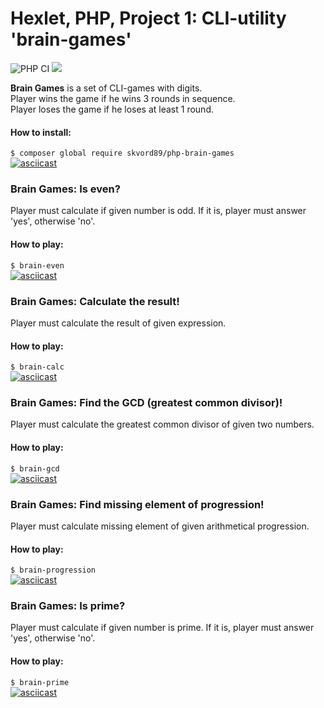 # Hexlet, PHP, Project 1: CLI-utility 'brain-games'
![PHP CI](https://github.com/skvord89/PHP-1-Brain-Games/workflows/PHP%20CI/badge.svg)
<a href="https://codeclimate.com/github/skvord89/php-project-lvl1/maintainability"><img src="https://api.codeclimate.com/v1/badges/6643f99c3022b04c9948/maintainability" /></a>

**Brain Games** is a set of CLI-games with digits.  
Player wins the game if he wins 3 rounds in sequence.  
Player loses the game if he loses at least 1 round.  

#### How to install:
```$ composer global require skvord89/php-brain-games```  
[![asciicast](https://asciinema.org/a/s1GCOiW4T2ALP0eDSk3QJ6WQu.svg)](https://asciinema.org/a/s1GCOiW4T2ALP0eDSk3QJ6WQu)


### Brain Games: Is even?
Player must calculate if given number is odd. If it is, player must answer 'yes', otherwise 'no'.  

#### How to play:
```$ brain-even```  
[![asciicast](https://asciinema.org/a/s7zquzXmpBiw9zTWq7vFOLu5T.svg)](https://asciinema.org/a/s7zquzXmpBiw9zTWq7vFOLu5T)


### Brain Games: Calculate the result!
Player must calculate the result of given expression.  

#### How to play:
```$ brain-calc```  
[![asciicast](https://asciinema.org/a/25LtUk9OkXHktNq8teIJFTNgw.svg)](https://asciinema.org/a/25LtUk9OkXHktNq8teIJFTNgw)

### Brain Games: Find the GCD (greatest common divisor)!
Player must calculate the greatest common divisor of given two numbers.  

#### How to play:
```$ brain-gcd```  
[![asciicast](https://asciinema.org/a/BNuqqySk9GyYLVKf6fGHZq3Ym.svg)](https://asciinema.org/a/BNuqqySk9GyYLVKf6fGHZq3Ym)

### Brain Games: Find missing element of progression!
Player must calculate missing element of given arithmetical progression.  

#### How to play:
```$ brain-progression```  
[![asciicast](https://asciinema.org/a/baRqZT5x8N13iZDDmb8OLs1xP.svg)](https://asciinema.org/a/baRqZT5x8N13iZDDmb8OLs1xP)

### Brain Games: Is prime?
Player must calculate if given number is prime. If it is, player must answer 'yes', otherwise 'no'.  

#### How to play:
```$ brain-prime```  
[![asciicast](https://asciinema.org/a/b2yiXOfCOehMkgwxJi3Xse8cm.svg)](https://asciinema.org/a/b2yiXOfCOehMkgwxJi3Xse8cm)
